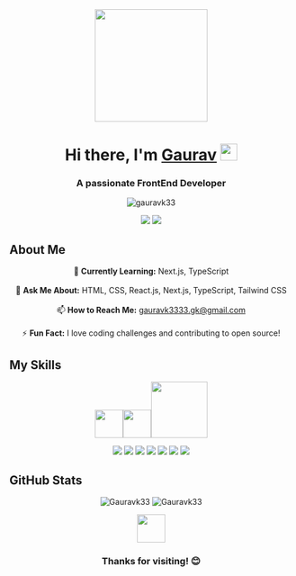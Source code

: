 <!-- Header Section with Animations -->
<div align="center">
  <img src="https://media.giphy.com/media/QTfX9Ejfra3ZmNxh6B/giphy.gif" width="200"/>
  <h1>Hi there, I'm <a href="https://yourwebsite.com">Gaurav</a> <img src="https://media.giphy.com/media/hvRJCLFzcasrR4ia7z/giphy.gif" width="30px"></h1>
  <h3>A passionate FrontEnd Developer </h3>
</div>

<!-- Visitor Badge -->
<p align="center"> 
  <img src="https://komarev.com/ghpvc/?username=Gauravk33&label=Profile%20views&color=0e75b6&style=flat" alt="gauravk33" /> 
</p>

<!-- Social Media Icons -->
<p align="center">
  <a href="https://linkedin.com/in/gaurav-kumar-a13535226/"><img src="https://img.shields.io/badge/LinkedIn-%230077B5.svg?logo=LinkedIn&logoColor=white"/></a>
  <a href="https://instagram.com/yourhandle"><img src="https://img.shields.io/badge/Instagram-%23E4405F.svg?logo=Instagram&logoColor=white"/></a>
</p>

<!-- About Me Section -->
<h2>About Me</h2>
<p align="center">
  🌱 <b>Currently Learning:</b>  Next.js, TypeScript<br/><br/>
  💬 <b>Ask Me About:</b> HTML, CSS, React.js, Next.js, TypeScript, Tailwind CSS<br/><br/>
  📫 <b>How to Reach Me:</b> <a href="mailto:gauravk3333.gk@gmail.com">gauravk3333.gk@gmail.com</a><br/><br/>
  ⚡ <b>Fun Fact:</b> I love coding challenges and contributing to open source!
</p>

<!-- Animated Skills Section -->
<h2>My Skills</h2>
<p align="center">
  <img src="https://media.giphy.com/media/ln7z2eWriiQAllfVcn/giphy.gif" width="50"><img src="https://media.giphy.com/media/Y4ak9Ki2GZCbJxAnJD/giphy.gif" width="50"><img src="https://media.giphy.com/media/kH1DBkPNyZPOk0BxrM/giphy.gif" width="100">
</p>
<p align="center">
  <img src="https://img.shields.io/badge/-JavaScript-F7DF1E?logo=javascript&logoColor=black&style=flat">
  <img src="https://img.shields.io/badge/-React-61DAFB?logo=react&logoColor=black&style=flat">
  <img src="https://img.shields.io/badge/-TypeScript-007ACC?logo=typescript&logoColor=white&style=flat">
  <img src="https://img.shields.io/badge/-Next.js-000000?logo=nextdotjs&logoColor=white&style=flat">
  <img src="https://img.shields.io/badge/-Tailwind%20CSS-38B2AC?logo=tailwind-css&logoColor=white&style=flat">
  <img src="https://img.shields.io/badge/-HTML5-E34F26?logo=html5&logoColor=white&style=flat">
  <img src="https://img.shields.io/badge/-CSS3-1572B6?logo=css3&logoColor=white&style=flat">
</p>

<!-- Projects Section -->


<!-- GitHub Stats -->
<h2>GitHub Stats</h2>
<p align="center">
  <img src="https://github-readme-stats.vercel.app/api?username=Gauravk33&show_icons=true&theme=radical" alt="Gauravk33" />
  <img src="https://github-readme-stats.vercel.app/api/top-langs/?username=Gauravk33&layout=compact&theme=radical" alt="Gauravk33" />
</p>



<!-- Random Joke -->

<!-- Animated Footer -->
<div align="center">
  <img src="https://media.giphy.com/media/xTiTnxpQ3ghPiB2Hp6/giphy.gif" width="50">
  <h3>Thanks for visiting! 😊</h3>
</div>
